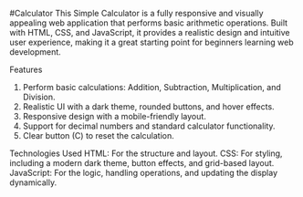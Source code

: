 #Calculator
This Simple Calculator is a fully responsive and visually appealing web application that performs basic arithmetic operations. Built with HTML, CSS, and JavaScript, it provides a realistic design and intuitive user experience, making it a great starting point for beginners learning web development.

Features
1. Perform basic calculations: Addition, Subtraction, Multiplication, and Division.
2. Realistic UI with a dark theme, rounded buttons, and hover effects.
3. Responsive design with a mobile-friendly layout.
4. Support for decimal numbers and standard calculator functionality.
5. Clear button (C) to reset the calculation.

Technologies Used
HTML: For the structure and layout.
CSS: For styling, including a modern dark theme, button effects, and grid-based layout.
JavaScript: For the logic, handling operations, and updating the display dynamically.
